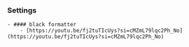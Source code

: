 ### Settings
	- #### black formatter
		- [https://youtu.be/fj2tuTIcUys?si=cMZmL79lqc2Ph_No](https://youtu.be/fj2tuTIcUys?si=cMZmL79lqc2Ph_No)
